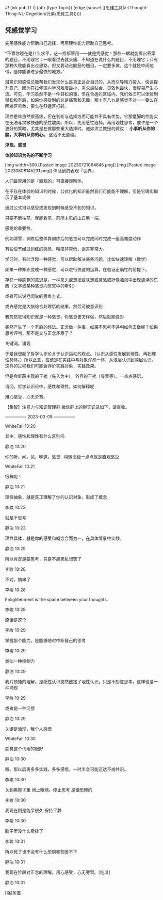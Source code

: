 #! (ink pub (T i) (attr (type Topic)) (edge (supset [[思维工具|λ:/Thought-Thing-NL-Cognition/元素/思维工具]])))

## 凭感觉学习
先用感性能力帮助自己选择，再用理性能力帮助自己思考。

“不管你现在是什么水平，这一招都管用一—就是凭感觉！那些一眼就能看出答案的题目，不用理它；一眼看过去就头痛、不知道在说什么的题目，不用理它；只有那种大致能看出点思路，但又要动点脑筋的题目，一定要多做。这个就是中间地带，是你能够进步最快的地方。”

潜意识的感性总能帮我们发现什么是真正适合自己的，从而引导精力投入，快速提升自己，因为在拉伸区内学习难度最小、需求最贴合、见效也最快，很容易产生心流。可见，学习虽然不是一件轻松的事，但在合适的区域内，我们依旧可以体验到轻松和有趣，如果你感受到的总是痛苦和无趣，那十有八九是感觉不对一一要么在困难区煎熬，要么在舒适区打转。

理性思维虽然很高级，但在判断与选择方面可能并不具有优势，它那蹩脚的性能实在无法与灵敏快速的感性媲美。所以，先用感性选择，再用理性思考，或许是一个更好的策略，尤其是在做那些重大选择时。诚如洪兰教授的建议： **小事听从你的脑，大事听从你的心。** 这话不无道理。

 **浮现，感觉** 

 **体验知识为先的不断学习** 

[img width=300 [Pasted image 20230721064845.png]]
[img [Pasted image 20230808145231.png]]
体验到的表观『世界』

人们最常用的是『直观的』可直接观察体。

在不存在体验的知识的时候，公式化的知识虽然我们可能能不理解，但是它确实揭示了基本规律

通过公式可以感受或发现到时候感受不到的知识。

只要不断往前，就能看见，前所未见的山丘另一端。

感觉的重要性，

例如滑雪，训练后整体靠训练后的感觉可以完成同时完成一组高难度动作

有些没有经过训练的感觉，精度非常低，误差非常大。

学习时，有时浮现一种感觉，可以帮助解决某些问题，比如快速理解（数学）

如果一种知识变成一种感觉，可以进行快速的运算。在验证正确性的前提下。

存在一种感觉的意思是，一种念头或想法或联想或灵感或好像脑海中出现漂浮的东西（文字或某种感觉向冥冥中的牵引）

或者可以说老闫说的思维方式。

或许感觉是大脑综合处理后的结果，然后可被意识到

我忽然觉得知识就是一种感觉，你感觉该怎样做，然后就能做对

突然产生了一个有趣的想法。正念做一件事，如果不思考不评判如何去做呢？如果思考评判，那不是又与正念矛盾了？

关键词，涌现

于是我想起了哲学认识论关于认识运动的观点。（认识从感性发展到理性，再到理性具体。）所以正念，应该是在实践中与对象浑然一体，从浅层认识到深层认识。这样的过程我们可能会评价实践对象，实践效果。

但是会屏蔽主观的干扰（先入为主），外界的干扰（噪音等）。一点点感悟。

请问，哲学认识论中，感性和理性，如何解释呢

用心感受，心无旁骛。

【集智】注意力与知识管理群 微信群上的聊天记录如下，请查收。

————— 2023-03-05 —————

WhiteFall 10:20

其中，感性和理性有什么区别吗

静泊 10:20

你的听，闻，见，味道，感觉...稍微高级一点点就是直观感受

WhiteFall 10:21

很棒呢！

静泊 10:21

理性抽象，就是真正理解了你的认识对象，形成了概念

李峻 10:23

就是不思考

静泊 10:23

理性具体，就是你的感受和概念合而为一，在具体情景中实践。

静泊 10:25

所以肯定是要思考，只是不胡思乱想罢了

李峻 10:28

不对。搞串了

李峻 10:28

Enlightenment is the space between your thoughts.

李峻 10:28

原话是这个

李峻 10:29

掌握那个能力。是能够随时中断自己的思考

李峻 10:29

类似一种控制力

静泊 10:29

我对顿悟的理解，是感性认识突然链接了理性认识。只是不刻意思考，这样也是一种涌现

李峻 10:29

或者是一种习惯

静泊 10:29

关键是涌现，我个人感悟

WhiteFall 10:30

感觉这个词用的很好

静泊 10:30

嗯。那以后再多多实践，多多感悟。一时半会可能还达不成共识。

李峻 10:30

关到黑屋子里 闭上眼睛。停止思考 是很恐怖的

李峻 10:30

我现在倒是能呆很久 保持平静

李峻 10:30

脑子里没什么牵挂了

李峻 10:31

所以死了也不会有什么恐惧和割舍不下

静泊 10:31

我现在阶段对正念的理解，用心感受，心无旁骛。[吃瓜]

静泊 10:31

[强]厉害